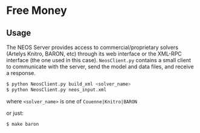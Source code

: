 # Free Money

## Usage

The NEOS Server provides access to commercial/proprietary solvers
(Artelys Knitro, BARON, etc) through its web interface or the XML-RPC
interface (the one used in this case). `NeosClient.py` contains a
small client to communicate with the server, send the model and data
files, and receive a response.

```sh
$ python NeosClient.py build_xml <solver_name>
$ python NeosClient.py neos_input.xml
```

where `<solver_name>` is one of `Couenne|Knitro|BARON`

or just:

```sh
$ make baron
```
